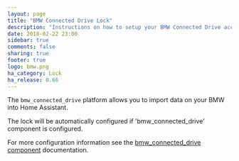 ```yaml
---
layout: page
title: "BMW Connected Drive Lock"
description: "Instructions on how to setup your BMW Connected Drive account with Home Assistant."
date: 2018-02-22 23:00
sidebar: true
comments: false
sharing: true
footer: true
logo: bmw.png
ha_category: Lock
ha_release: 0.66
---
```



The `bmw_connected_drive` platform allows you to import data on your BMW into Home Assistant.

The lock will be automatically configured if 'bmw_connected_drive' component is configured.

For more configuration information see the [bmw_connected_drive component](/components/bmw_connected_drive/) documentation.
